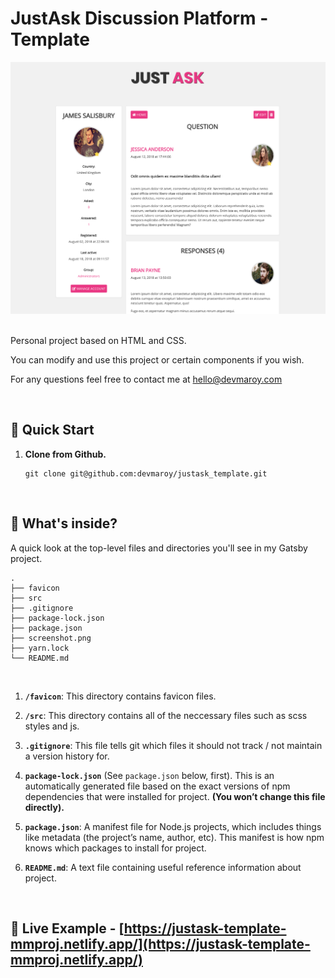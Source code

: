 # JustAsk Discussion Platform - Template

![](screenshot.png)

<br />
Personal project based on HTML and CSS.

You can modify and use this project or certain components if you wish.

For any questions feel free to contact me at hello@devmaroy.com

<br />

## 🎉 Quick Start

1.  **Clone from Github.**

    ```
    git clone git@github.com:devmaroy/justask_template.git
    ```

  <br />


## 🤔 What's inside?

A quick look at the top-level files and directories you'll see in my Gatsby project.

    .
    ├── favicon
    ├── src
    ├── .gitignore
    ├── package-lock.json
    ├── package.json
    ├── screenshot.png
    ├── yarn.lock
    └── README.md

<br />

1.  **`/favicon`**: This directory contains favicon files.

2.  **`/src`**: This directory contains all of the neccessary files such as scss styles and js.

3.  **`.gitignore`**: This file tells git which files it should not track / not maintain a version history for.

4.  **`package-lock.json`** (See `package.json` below, first). This is an automatically generated file based on the exact versions of npm dependencies that were installed for project. **(You won’t change this file directly).**

5.  **`package.json`**: A manifest file for Node.js projects, which includes things like metadata (the project’s name, author, etc). This manifest is how npm knows which packages to install for project.

6.  **`README.md`**: A text file containing useful reference information about project.

<br />

## 🔗 Live Example - [https://justask-template-mmproj.netlify.app/](https://justask-template-mmproj.netlify.app/)

<br />
<br />
